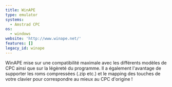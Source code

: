 ```yaml
---
title: WinAPE
type: emulator
systems:
  - Amstrad CPC
os:
  - windows
website: 'http://www.winape.net/'
features: []
legacy_id: winape
---
```

WinAPE mise sur une compatibilité maximale avec les différents modèles de CPC ainsi que sur la légèreté du programme. Il a également l'avantage de supporter les roms compressées (.zip etc.) et le mapping des touches de votre clavier pour correspondre au mieux au CPC d'origine !
